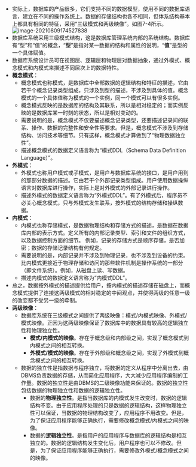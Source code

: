 - 实际上，数据库的产品很多，它们支持不同的数据模型，使用不同的数据库语言，建立在不同的操作系统上。数据的存储结构也各不相同，但体系结构基本上都具有相同的特征，采用“三级模式和两级映像”。如图7-4所示。
  ![image-20210809174527838](https://img.mhugh.net/typora/image-20210809174527838.png)
- 数据库系统采用三级模式结构，这是数据库管理系统内部的系统结构。数据库有“型”和“值”的概念，“**型**”是指对某一数据的结构和属性的说明，“**值**”是型的一个具体赋值。
- 数据库系统设计员可在视图层、逻辑层和物理层对数据抽象，通过外模式、概念模式和内模式来描述不同层次上的数据特性。
- **概念模式**：
	- 概念模式也称模式，是数据库中全部数据的逻辑结构和特征的描述，它由若干个概念记录类型组成，只涉及到型的描述，不涉及到具体的值。概念模式的一个具体值称为模式的一个实例，同一个模式可以有很多实例。
	- 概念模式反映的是数据库的结构及其联系，所以是相对稳定的；而实例反映的是数据库某一时刻的状态，所以是相对变动的。
	- 需要说明的是，概念模式不仅要描述概念记录类型，还要描述记录间的联系、操作、数据的完整性和安全性等要求。但是，概念模式不涉及到存储结构、访问技术等细节。只有这样，概念模式才算做到了“物理数据独立性”。
	- 描述概念模式的数据定义语言称为“模式DDL（Schema Data Definition Language）”。
- **外模式**：
	- 外模式也称用户模式或子模式，是用户与数据库系统的接口，是用户用到的那部分数据的描述。它由若干个外部记录类型组成。用户使用数据操纵语言对数据库进行操作，实际上是对外模式的外部记录进行操作。
	- 描述外模式的数据定义语言称为“外模式DDL”。有了外模式后，程序员不必关心概念模式，只与外模式发生联系，按外模式的结构存储和操纵数据。
- **内模式**：
	- 内模式也称存储模式，是数据物理结构和存储方式的描述，是数据在数据库内部的表示方式。定义所有的内部记录类型、索引和文件的组织方式，以及数据控制方面的细节。
	  例如，记录的存储方式是顺序存储，是否加密；数据的存储记录结构有何规定。
	- 需要说明的是，内部记录并不涉及到物理记录，也不涉及到设备的约束。比内模式更接近于物理存储和访问的那些软件机制是操作系统的一部分（即文件系统）。例如，从磁盘上读、写数据。
	- 描述内模式的数据定义语言称为“内模式DDL”。
- 总之，数据按外模式的描述提供给用户，按内模式的描述存储在磁盘上，而概念模式提供了连接这两级模式的相对稳定的中间观点，并使得两级的任意一级的改变都不受另一级的牵制。
- **两级映像**：
	- 数据库系统在三级模式之间提供了两级映像：模式/内模式映像、外模式/模式映像。正因为这两级映像保证了数据库中的数据具有较高的逻辑独立性和物理独立性。
		- **模式/内模式的映像**。存在于概念级和内部级之间，实现了概念模式到内模式之间的相互转换。
		- **外模式/模式的映像**。存在于外部级和概念级之间，实现了外模式到概念模式之间的相互转换。
	- 数据的独立性是指数据与程序独立，将数据的定义从程序中分离出去，由DBMS负责数据的存储，从而简化应用程序，大大减少应用程序编制的工作量。数据的独立性是由DBMS的二级映像功能来保证的。数据的独立性包括数据的物理独立性和数据的逻辑独立性。
		- 数据的**物理独立性**。是指当数据库的内模式发生改变时，数据的逻辑结构不变。由于应用程序处理的只是数据的逻辑结构，这样物理独立性可以保证，当数据的物理结构改变了，应用程序不用改变。但是，为了保证应用程序能够正确执行，需要修改概念模式/内模式之间的映像。
		- 数据的**逻辑独立性**。是指用户的应用程序与数据库的逻辑结构是相互独立的。数据的逻辑结构发生变化后，用户程序也可以不修改。但是，为了保证应用程序能够正确执行，需要修改外模式/概念模式之间的映像。